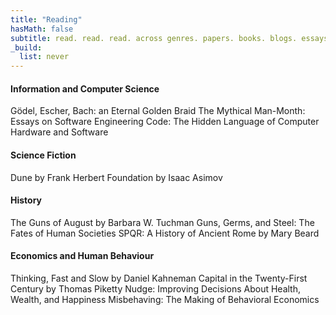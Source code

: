 ```yaml
---
title: "Reading"
hasMath: false
subtitle: read. read. read. across genres. papers. books. blogs. essays. whatever you find, whatever picks your curiosity.
_build:
  list: never
---
```


#### Information and Computer Science 

Gödel, Escher, Bach: an Eternal Golden Braid
The Mythical Man-Month: Essays on Software Engineering
Code: The Hidden Language of Computer Hardware and Software

#### Science Fiction 

Dune by Frank Herbert
Foundation by Isaac Asimov

#### History

The Guns of August by Barbara W. Tuchman
Guns, Germs, and Steel: The Fates of Human Societies
SPQR: A History of Ancient Rome by Mary Beard

#### Economics and Human Behaviour

Thinking, Fast and Slow by Daniel Kahneman
Capital in the Twenty-First Century by Thomas Piketty
Nudge: Improving Decisions About Health, Wealth, and Happiness
Misbehaving: The Making of Behavioral Economics